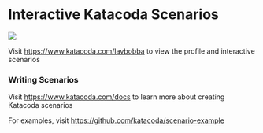 # Interactive Katacoda Scenarios

[![](http://shields.katacoda.com/katacoda/lavbobba/count.svg)](https://www.katacoda.com/lavbobba "Get your profile on Katacoda.com")

Visit https://www.katacoda.com/lavbobba to view the profile and interactive scenarios

### Writing Scenarios
Visit https://www.katacoda.com/docs to learn more about creating Katacoda scenarios

For examples, visit https://github.com/katacoda/scenario-example

